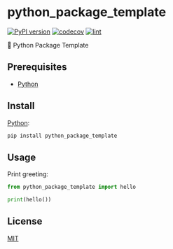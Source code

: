 # python_package_template

[![PyPI version](https://badgen.net/pypi/v/python_package_template)](https://pypi.org/project/python_package_template/)
[![codecov](https://codecov.io/gh/remarkablemark/python_package_template/graph/badge.svg?token=A5tAkYLEAw)](https://codecov.io/gh/remarkablemark/python_package_template)
[![lint](https://github.com/remarkablemark/python_package_template/actions/workflows/lint.yml/badge.svg)](https://github.com/remarkablemark/python_package_template/actions/workflows/lint.yml)

🐍 Python Package Template

## Prerequisites

- [Python](https://www.python.org/)

## Install

[Python](https://pypi.org/project/python_package_template/):

```sh
pip install python_package_template
```

## Usage

Print greeting:

```py
from python_package_template import hello

print(hello())
```

## License

[MIT](https://github.com/remarkablemark/python_package_template/blob/master/LICENSE)
